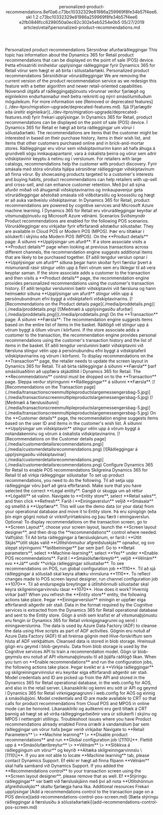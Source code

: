 <?xml version="1.0" encoding="UTF-8"?>
<xliff xmlns:logoport="urn:logoport:xliffeditor:xliff-extras:1.0" xmlns:tilt="urn:logoport:xliffeditor:tilt-non-translatables:1.0" xmlns:xsi="http://www.w3.org/2001/XMLSchema-instance" xmlns="urn:oasis:names:tc:xliff:document:1.2" xmlns:xliffext="urn:microsoft:content:schema:xliffextensions" version="1.2" xsi:schemaLocation="urn:oasis:names:tc:xliff:document:1.2 xliff-core-1.2-transitional.xsd">
  <file datatype="xml" source-language="en-US" original="personalized-product-recommendations.md" target-language="is-is">
    <header>
      <tool tool-company="Microsoft" tool-version="1.0-7889195" tool-name="mdxliff" tool-id="mdxliff"/>
      <xliffext:skl_file_name>personalized-product-recommendations.8ef0a6.c73bc10332329e81986a259969f8fe34b57f4ee6.skl</xliffext:skl_file_name>
      <xliffext:version>1.2</xliffext:version>
      <xliffext:ms.openlocfilehash>c73bc10332329e81986a259969f8fe34b57f4ee6</xliffext:ms.openlocfilehash>
      <xliffext:ms.sourcegitcommit>e2fb0846fcc6298050a0ec82c302e5eb5254e0b5</xliffext:ms.sourcegitcommit>
      <xliffext:ms.lasthandoff>05/27/2019</xliffext:ms.lasthandoff>
      <xliffext:ms.openlocfilepath>articles\retail\personalized-product-recommendations.md</xliffext:ms.openlocfilepath>
    </header>
    <body>
      <group extype="content" id="content">
        <trans-unit xml:space="preserve" translate="yes" id="101" restype="x-metadata">
          <source>Personalized product recommendations</source>
        <target logoport:matchpercent="101" state="translated" state-qualifier="leveraged-tm">Sérsniðnar afurðaráðleggingar</target></trans-unit>
        <trans-unit xml:space="preserve" translate="yes" id="102" restype="x-metadata">
          <source>This topic has information about the Dynamics 365 for Retail product recommendations that can be displayed on the point of sale (POS) device.</source>
        <target logoport:matchpercent="101" state="translated" state-qualifier="leveraged-tm">Þetta efnisatriði inniheldur upplýsingar ráðleggingar fyrir Dynamics 365 for Retail vörur sem hægt er að birta í sölustaðartæki.</target></trans-unit>
        <trans-unit xml:space="preserve" translate="yes" id="103">
          <source>Personalized product recommendations</source>
        <target logoport:matchpercent="101" state="translated" state-qualifier="leveraged-tm">Sérsniðiðnar vöruráðleggingar</target></trans-unit>
        <trans-unit xml:space="preserve" translate="yes" id="104">
          <source>We are removing the current version of the product recommendation service as we redesign this feature with a better algorithm and newer retail-oriented capabilities.</source>
        <target logoport:matchpercent="101" state="translated" state-qualifier="leveraged-tm">Núverandi útgáfa af ráðleggingaþjónustu vörunnar verður fjarlægð og eiginleikinn endurhannaður með betra reikniriti og nýrri smásölumiðuðum möguleikum.</target></trans-unit>
        <trans-unit xml:space="preserve" translate="yes" id="105">
          <source>For more information see <bpt id="p1">[</bpt>Removed or deprecated features<ept id="p1">](../dev-itpro/migration-upgrade/deprecated-features.md)</ept>.</source>
        <target logoport:matchpercent="101" state="translated" state-qualifier="leveraged-tm">Sjá <bpt id="p1">[</bpt>Fjarlægðir eða úreltir eiginleikar<ept id="p1">](../dev-itpro/migration-upgrade/deprecated-features.md)</ept> fyrir frekari upplýsingar.</target></trans-unit>
        <trans-unit xml:space="preserve" translate="yes" id="106">
          <source>In Dynamics 365 for Retail, product recommendations can be displayed on the point of sale (POS) device.</source>
        <target logoport:matchpercent="101" state="translated" state-qualifier="leveraged-tm">Í Dynamics 365 for Retail er hægt að birta ráðleggingar um vörur í sölustaðartæki.</target></trans-unit>
        <trans-unit xml:space="preserve" translate="yes" id="107">
          <source>The recommendations are items that the customer might be interested in based on their purchase history, items in their wish list, and items that other customers purchased online and in brick-and-mortar stores.</source>
        <target logoport:matchpercent="101" state="translated" state-qualifier="leveraged-tm">Ráðleggingar eru vörur sem viðskiptavinurinn kann að hafa áhuga á grundvelli sögu innkaupapantanir, vara á óskalista þeirra og vörur sem aðrir viðskiptavinir keyptu á netinu og í verslunum.</target></trans-unit>
        <trans-unit xml:space="preserve" translate="yes" id="108">
          <source>For retailers with large catalogs, recommendations help the customer with product discovery.</source>
        <target logoport:matchpercent="101" state="translated" state-qualifier="leveraged-tm">Fyrir smásala með stóra vörulista hjálpa sérsniðnar ráðleggingar viðskiptavinum að finna vörur.</target></trans-unit>
        <trans-unit xml:space="preserve" translate="yes" id="109">
          <source>By showcasing products targeted to a customer's interests and buying habits, product recommendations can help retailers with up-sell and cross-sell, and can enhance customer retention.</source>
        <target logoport:matchpercent="101" state="translated" state-qualifier="leveraged-tm">Með því að sýna afurðir miðað við áhugamál viðskiptavinarins og innkaupavenjur geta vöruráðleggingar aðstoðað smásala við viðbótarsölu og krosssölu og hægt er að auka varðveislu viðskiptavinar.</target></trans-unit>
        <trans-unit xml:space="preserve" translate="yes" id="110">
          <source>In Dynamics 365 for Retail, product recommendations are powered by cognitive services and Microsoft Azure machine learning.</source>
        <target logoport:matchpercent="101" state="translated" state-qualifier="leveraged-tm">Í Dynamics 365 for Retail eru vöruráðleggingar keyrðar af vitsmunaþjónustu og Microsoft Azure vélnámi.</target></trans-unit>
        <trans-unit xml:space="preserve" translate="yes" id="111">
          <source>Scenarios</source>
        <target logoport:matchpercent="101" state="translated" state-qualifier="leveraged-tm">Sviðsmyndir</target></trans-unit>
        <trans-unit xml:space="preserve" translate="yes" id="112">
          <source>Product recommendations are enabled for the following POS scenarios.</source>
        <target logoport:matchpercent="101" state="translated" state-qualifier="leveraged-tm">Vöruráðleggingar eru virkjaðar fyrir eftirfarandi aðstæður sölustaðar.</target></trans-unit>
        <trans-unit xml:space="preserve" translate="yes" id="113">
          <source>They are available in Cloud POS or Modern POS (MPOS).</source>
        <target logoport:matchpercent="101" state="translated" state-qualifier="leveraged-tm">Þær eru tiltækar í sölukerfi í skýinu eða Modern POS (MPOS).</target></trans-unit>
        <trans-unit xml:space="preserve" translate="yes" id="114">
          <source>On the <bpt id="p1">**</bpt>Product details<ept id="p1">**</ept> page:</source>
        <target logoport:matchpercent="101" state="translated" state-qualifier="leveraged-tm">Á síðunni <bpt id="p1">**</bpt>Upplýsingar um afurð<ept id="p1">**</ept>:</target></trans-unit>
        <trans-unit xml:space="preserve" translate="yes" id="115">
          <source>If a store associate visits a <bpt id="p1">**</bpt>Product details<ept id="p1">**</ept> page when looking at previous transactions across different channels, the recommendation engine suggests additional items that are likely to be purchased together.</source>
        <target logoport:matchpercent="101" state="translated" state-qualifier="leveraged-tm">Ef aðili tengdur verslun opnar í <bpt id="p1">**</bpt>Upplýsingar um afurð<ept id="p1">**</ept> síðuna þegar hann skoðar fyrri færslur þvert á mismunandi rásir stingur vélin upp á fleiri vörum sem eru líklegar til að vera keyptar saman.</target></trans-unit>
        <trans-unit xml:space="preserve" translate="yes" id="116">
          <source>If the store associate adds a customer to the transaction and then visits a <bpt id="p1">**</bpt>Product details<ept id="p1">**</ept> page, the recommendation engine provides personalized recommendations using the customer's transaction history.</source>
        <target logoport:matchpercent="100" state="translated" state-qualifier="leveraged-tm">Ef aðili tengdur versluninni bætir viðskiptavini við færsluna og hann heimsækir síðuna <bpt id="p1">**</bpt>Upplýsingar um afurð<ept id="p1">**</ept> stingur vélin upp á persónubundnum efni byggt á viðskiptaferli viðskiptavinarins.</target></trans-unit>
        <trans-unit xml:space="preserve" translate="yes" id="117">
          <source><bpt id="p1">[</bpt><ph id="ph1">![</ph>Recommendations on the Product details page<ept id="p1">](./media/proddetails.png)](./media/proddetails.png)</ept></source>
        <target logoport:matchpercent="101" state="translated" state-qualifier="leveraged-tm"><bpt id="p1">[</bpt><ph id="ph1">![</ph>Meðmæli á upplýsingasíðu afurðar<ept id="p1">](./media/proddetails.png)](./media/proddetails.png)</ept></target></trans-unit>
        <trans-unit xml:space="preserve" translate="yes" id="118">
          <source>On the <bpt id="p1">**</bpt>Transaction<ept id="p1">**</ept> page:</source>
        <target logoport:matchpercent="100" state="translated" state-qualifier="leveraged-tm">Á síðunni <bpt id="p1">**</bpt>Færsla<ept id="p1">**</ept>:</target></trans-unit>
        <trans-unit xml:space="preserve" translate="yes" id="119">
          <source>The recommendation engine suggests items based on the entire list of items in the basket.</source>
        <target logoport:matchpercent="100" state="translated" state-qualifier="leveraged-tm">Ráðlögð vél stingur upp á vörum byggt á öllum vörum í körfunni.</target></trans-unit>
        <trans-unit xml:space="preserve" translate="yes" id="120">
          <source>If the store associate adds a customer to the transaction, the recommendation engine provides personal recommendations using the customer's transaction history and the list of items in the basket.</source>
        <target logoport:matchpercent="101" state="translated" state-qualifier="leveraged-tm">Ef aðili tengdur versluninni bætir viðskiptavini við færsluna stingur vélin upp á persónubundnu efni byggt á viðskiptaferli viðskiptavinarins og vörum í körfunni.</target></trans-unit>
        <trans-unit xml:space="preserve" translate="yes" id="121">
          <source>To display recommendations on the <bpt id="p1">**</bpt>Transaction<ept id="p1">**</ept> page, the retailer needs to update the screen layout in Dynamics 365 for Retail.</source>
        <target logoport:matchpercent="101" state="translated" state-qualifier="leveraged-tm">Til að birta ráðleggingar á síðunni <bpt id="p1">**</bpt>Færsla<ept id="p1">**</ept> þarf smásöluaðilinn að uppfæra skjáútlitið í Dynamics 365 for Retail.</target></trans-unit>
        <trans-unit xml:space="preserve" translate="yes" id="122">
          <source>The <bpt id="p1">**</bpt>Recommendations<ept id="p1">**</ept> control must be dropped on to the <bpt id="p2">**</bpt>Transaction<ept id="p2">**</ept> page.</source>
        <target logoport:matchpercent="100" state="translated" state-qualifier="leveraged-tm">Sleppa verður stýringunni <bpt id="p1">**</bpt>Ráðleggingar<ept id="p1">**</ept> á síðunni <bpt id="p2">**</bpt>Færsla<ept id="p2">**</ept>.</target></trans-unit>
        <trans-unit xml:space="preserve" translate="yes" id="123">
          <source><bpt id="p1">[</bpt><ph id="ph1">![</ph>Recommendations on the Transaction page<ept id="p1">](./media/transactionscreenmultipleproductslargemessengersbag-5.jpg)](./media/transactionscreenmultipleproductslargemessengersbag-5.jpg)</ept></source>
        <target logoport:matchpercent="101" state="translated" state-qualifier="leveraged-tm"><bpt id="p1">[</bpt><ph id="ph1">![</ph>Meðmæli á færslusíðunni<ept id="p1">](./media/transactionscreenmultipleproductslargemessengersbag-5.jpg)](./media/transactionscreenmultipleproductslargemessengersbag-5.jpg)</ept></target></trans-unit>
        <trans-unit xml:space="preserve" translate="yes" id="124">
          <source>On the <bpt id="p1">**</bpt>Customer details<ept id="p1">**</ept> page, the recommendation engine suggests items based on the user ID and items in the customer's wish list.</source>
        <target logoport:matchpercent="101" state="translated" state-qualifier="leveraged-tm">Á síðunni <bpt id="p1">**</bpt>Upplýsingar um viðskiptavin<ept id="p1">**</ept> stingur vélin upp á vörum byggt á notandakenninu og vörum á óskalista viðskiptavinarins.</target></trans-unit>
        <trans-unit xml:space="preserve" translate="yes" id="125">
          <source><bpt id="p1">[</bpt><ph id="ph1">![</ph>Recommendations on the Customer details page<ept id="p1">](./media/customerdetailsrecommendations.png)](./media/customerdetailsrecommendations.png)</ept></source>
        <target logoport:matchpercent="101" state="translated" state-qualifier="leveraged-tm"><bpt id="p1">[</bpt><ph id="ph1">![</ph>Ráðleggingar á upplýsingasíðu viðskiptavinar<ept id="p1">](./media/customerdetailsrecommendations.png)](./media/customerdetailsrecommendations.png)</ept></target></trans-unit>
        <trans-unit xml:space="preserve" translate="yes" id="126">
          <source>Configure Dynamics 365 for Retail to enable POS recommendations</source>
        <target logoport:matchpercent="100" state="translated" state-qualifier="leveraged-tm">Skilgreina Dynamics 365 for Retail til að virkja ráðleggingar sölustaðar</target></trans-unit>
        <trans-unit xml:space="preserve" translate="yes" id="127">
          <source>To set up product recommendations, you need to do the following.</source>
        <target logoport:matchpercent="100" state="translated" state-qualifier="leveraged-tm">Til að setja upp ráðleggingar vöru þarf að gera eftirfarandi.</target></trans-unit>
        <trans-unit xml:space="preserve" translate="yes" id="128">
          <source>Make sure that you have selected the correct <bpt id="p1">**</bpt>Legal entity<ept id="p1">**</ept>.</source>
        <target logoport:matchpercent="101" state="translated" state-qualifier="leveraged-tm">Gangið úr skugga um að réttur <bpt id="p1">**</bpt>Lögaðili<ept id="p1">**</ept> sé valinn.</target></trans-unit>
        <trans-unit xml:space="preserve" translate="yes" id="129">
          <source>Navigate to <bpt id="p1">**</bpt>Entity store<ept id="p1">**</ept>, select <bpt id="p2">**</bpt>Retail sales<ept id="p2">**</ept>, and then click <bpt id="p3">**</bpt>Refresh<ept id="p3">**</ept>.</source>
        <target logoport:matchpercent="101" state="translated" state-qualifier="leveraged-tm">Farið í <bpt id="p1">**</bpt>Einingaverslun<ept id="p1">**</ept> veljið <bpt id="p2">**</bpt>Smásala<ept id="p2">**</ept> og smellið á <bpt id="p3">**</bpt>Uppfæra<ept id="p3">**</ept>.</target></trans-unit>
        <trans-unit xml:space="preserve" translate="yes" id="130">
          <source>This will use the demo data (or your data) from your operational database and move it to Entity store.</source>
        <target logoport:matchpercent="101" state="translated" state-qualifier="leveraged-tm">Þá eru sýnigögn (eða þín eigin gögn) notuð úr virknifyrirtækisins og þau færð í einingaverslun.</target></trans-unit>
        <trans-unit xml:space="preserve" translate="yes" id="131">
          <source>Optional: To display recommendations on the transaction screen, go to <bpt id="p1">**</bpt>Screen Layout<ept id="p1">**</ept>, choose your screen layout, launch the <bpt id="p2">**</bpt>Screen layout designer<ept id="p2">**</ept>, and then drop the <bpt id="p3">**</bpt>recommendations<ept id="p3">**</ept> control where needed.</source>
        <target logoport:matchpercent="101" state="translated" state-qualifier="leveraged-tm">Valfrjálst: Til Að birta ráðleggingar á færsluskjánum, er farið í <bpt id="p1">**</bpt>Útlit Skjás<ept id="p1">**</ept>útlit skjás valið <bpt id="p2">**</bpt>Útlitshönnuður afgreiðsluskjás<ept id="p2">**</ept> opnaður, og svo sleppt stýringunni <bpt id="p3">**</bpt>leiðbeiningar<ept id="p3">**</ept> þar sem þarf.</target></trans-unit>
        <trans-unit xml:space="preserve" translate="yes" id="132">
          <source>Go to <bpt id="p1">**</bpt>Retail parameters<ept id="p1">**</ept>, select <bpt id="p2">**</bpt>Machine-learning<ept id="p2">**</ept>, select <bpt id="p3">**</bpt>Yes<ept id="p3">**</ept> under <bpt id="p4">**</bpt>Enable POS recommendations<ept id="p4">**</ept>.</source>
        <target logoport:matchpercent="101" state="translated" state-qualifier="leveraged-tm">Farið í <bpt id="p1">**</bpt>Smásölufæribreytir<ept id="p1">**</ept>, veljið <bpt id="p2">**</bpt>Vélnám<ept id="p2">**</ept> svo <bpt id="p3">**</bpt>Já<ept id="p3">**</ept> undir <bpt id="p4">**</bpt>virkja ráðleggingar sölustaðar<ept id="p4">**</ept>.</target></trans-unit>
        <trans-unit xml:space="preserve" translate="yes" id="133">
          <source>To see recommendations on POS, run global configuration job <bpt id="p1">**</bpt>1110<ept id="p1">**</ept>.</source>
        <target logoport:matchpercent="101" state="translated" state-qualifier="leveraged-tm">Til að sjá ráðleggingar á sölustað skal keyra altæku vinnsluna <bpt id="p1">**</bpt>1110<ept id="p1">**</ept>.</target></trans-unit>
        <trans-unit xml:space="preserve" translate="yes" id="134">
          <source>To reflect changes made to POS screen layout designer, run channel configuration job <bpt id="p1">**</bpt>1070<ept id="p1">**</ept>.</source>
        <target logoport:matchpercent="101" state="translated" state-qualifier="leveraged-tm">Til að endurspegla breytingar á útlitshönnuði sölustaðar skal keyra skilgreiningarvinnslu rásar <bpt id="p1">**</bpt>1070<ept id="p1">**</ept>.</target></trans-unit>
        <trans-unit xml:space="preserve" translate="yes" id="135">
          <source>How does it work?</source>
        <target logoport:matchpercent="101" state="translated" state-qualifier="leveraged-tm">Hvernig virkar það?</target></trans-unit>
        <trans-unit xml:space="preserve" translate="yes" id="136">
          <source>When you refresh the <bpt id="p1">**</bpt>Entity store<ept id="p1">**</ept> entity, the following actions take place.</source>
        <target logoport:matchpercent="101" state="translated" state-qualifier="leveraged-tm">Þegar <bpt id="p1">**</bpt>Einingarverslun<ept id="p1">**</ept> einingin er uppfær eiga eftirfarandi aðgerðir sér stað.</target></trans-unit>
        <trans-unit xml:space="preserve" translate="yes" id="137">
          <source>Data in the format required by the Cognitive services is extracted from the Dynamics 365 for Retail operational database and sent to the Entity store.</source>
        <target logoport:matchpercent="101" state="translated" state-qualifier="leveraged-tm">Gögn á sniði sem krafist er af vitsmunaþjónustu eru fengin úr Dynamics 365 for Retail virknigagnagrunni og send í einingaverslunina.</target></trans-unit>
        <trans-unit xml:space="preserve" translate="yes" id="138">
          <source>The data is used by Azure Data Factory (ADF) to cleanse the data using Hive scripts as part of ADF activities.</source>
        <target logoport:matchpercent="101" state="translated" state-qualifier="leveraged-tm">Gögnin eru notuð af Azure Data Factory (ADF) til að hreinsa gögnin með Hive-forskriftum sem hluta af ADF verkþáttum.</target></trans-unit>
        <trans-unit xml:space="preserve" translate="yes" id="139">
          <source>Cleansed data is stored in blob storage.</source>
        <target logoport:matchpercent="101" state="translated" state-qualifier="leveraged-tm">Hreinsuð gögn eru geymd í blob-geymslu.</target></trans-unit>
        <trans-unit xml:space="preserve" translate="yes" id="140">
          <source>Data from blob storage is used by the Cognitive services API to train a recommendation model.</source>
        <target logoport:matchpercent="101" state="translated" state-qualifier="leveraged-tm">Gögn úr blob-geymslu eru notuð af API vitsmunaþjónustu til að þjálfa ráðlögð líkan.</target></trans-unit>
        <trans-unit xml:space="preserve" translate="yes" id="141">
          <source>When you turn on <bpt id="p1">**</bpt>Enable recommendations<ept id="p1">**</ept> and run the configuration jobs, the following actions take place.</source>
        <target logoport:matchpercent="101" state="translated" state-qualifier="leveraged-tm">Þegar kveikt er á <bpt id="p1">**</bpt>Virkja ráðleggingar<ept id="p1">**</ept> og skilgreiningarvinnslur eru keyrðar eiga eftirfarandi aðgerðir sér stað.</target></trans-unit>
        <trans-unit xml:space="preserve" translate="yes" id="142">
          <source>Model credentials and ID are picked up from the API and stored in the Dynamics 365 for Retail operational database, in the web.config for AOS, and also in the retail server.</source>
        <target logoport:matchpercent="100" state="translated" state-qualifier="leveraged-tm">Líkanaskilríki og kenni eru sótt úr API og geymd í Dynamics 365 for Retail virknigagnagrunni í web.config for AOS og einnig á smásöluþjóni.</target></trans-unit>
        <trans-unit xml:space="preserve" translate="yes" id="143">
          <source>Model credentials and ID are made available to CRT so that calls for product recommendations from Cloud POS and MPOS in online mode can be honored.</source>
        <target logoport:matchpercent="101" state="translated" state-qualifier="leveraged-tm">Líkanaskilríki og auðkenni eru gerð tiltæk á CRT þannig að hægt sé að virða ráðleggingarbeiðnir vara úr sölukerfi í skýinu og MPOS í nettengdri stillingu.</target></trans-unit>
        <trans-unit xml:space="preserve" translate="yes" id="144">
          <source>Troubleshoot issues where you have Product recommendations already enabled</source>
        <target logoport:matchpercent="101" state="translated" state-qualifier="leveraged-tm">Finna úrræði á vandamálum þar sem ráðleggingar um vörur hafa þegar verið virkjaðar</target></trans-unit>
        <trans-unit xml:space="preserve" translate="yes" id="145">
          <source>Navigate to <bpt id="p1">**</bpt>Retail Parameters<ept id="p1">**</ept> <ph id="ph1">\&gt;</ph> <bpt id="p2">**</bpt>Machine learning<ept id="p2">**</ept> <ph id="ph2">\&gt;</ph> <bpt id="p3">**</bpt>Disable product recommendations<ept id="p3">**</ept> and run <bpt id="p4">**</bpt>Global configuration job <ph id="ph3">\[</ph>1110<ph id="ph4">\]</ph><ept id="p4">**</ept>.</source>
        <target logoport:matchpercent="101" state="translated" state-qualifier="leveraged-tm">Flettið upp á <bpt id="p1">**</bpt>Smásölufæribreytur<ept id="p1">**</ept> <ph id="ph1">\&gt;</ph> <bpt id="p2">**</bpt>Vélnám<ept id="p2">**</ept> <ph id="ph2">\&gt;</ph> <bpt id="p3">**</bpt>Slökkva á ráðleggingum um vörur<ept id="p3">**</ept> og keyrið <bpt id="p4">**</bpt>Altæka skilgreiningarvinnslu <ph id="ph3">\[</ph>1110<ph id="ph4">\]</ph><ept id="p4">**</ept>.</target></trans-unit>
        <trans-unit xml:space="preserve" translate="yes" id="146">
          <source>If you are not able to locate <bpt id="p1">**</bpt>Machine learning<ept id="p1">**</ept> tab, please contact Dynamics Support.</source>
        <target logoport:matchpercent="101" state="translated" state-qualifier="leveraged-tm">Ef ekki er hægt að finna flipann <bpt id="p1">**</bpt>Vélnám<ept id="p1">**</ept> skal hafa samband við Dynamics Support.</target></trans-unit>
        <trans-unit xml:space="preserve" translate="yes" id="147">
          <source>If you added the <bpt id="p1">**</bpt>Recommendations control<ept id="p1">**</ept> to your transaction screen using the <bpt id="p2">**</bpt>Screen layout designer<ept id="p2">**</ept>, please remove that as well.</source>
        <target logoport:matchpercent="101" state="translated" state-qualifier="leveraged-tm">Ef <bpt id="p1">**</bpt>Stýringu ráðleggingar<ept id="p1">**</ept> var bætt við færsluskjáinn með því að nota <bpt id="p2">**</bpt>Útlitshönnun afgreiðsluskjás<ept id="p2">**</ept> skaltu fjarlægja hana líka.</target></trans-unit>
        <trans-unit xml:space="preserve" translate="yes" id="148">
          <source>Additional resources</source>
        <target logoport:matchpercent="101" state="translated" state-qualifier="leveraged-tm">Frekari upplýsingar</target></trans-unit>
        <trans-unit xml:space="preserve" translate="yes" id="149">
          <source><bpt id="p1">[</bpt>Add a recommendations control to the transaction page on a POS device<ept id="p1">](add-recommendations-control-pos-screen.md)</ept></source>
        <target logoport:matchpercent="101" state="translated" state-qualifier="leveraged-tm"><bpt id="p1">[</bpt>Bæta stýringu ráðleggingar á færslusíðu á sölustaðartæki<ept id="p1">](add-recommendations-control-pos-screen.md)</ept></target></trans-unit>
      </group>
    </body>
  </file>
</xliff>